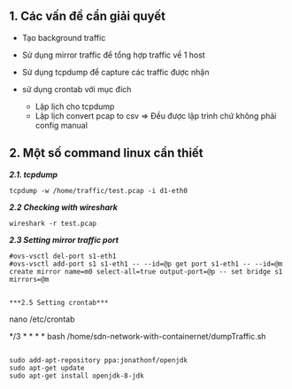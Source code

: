 ## 1. Các vấn đề cẩn giải quyết
- Tạo background traffic 
- Sử dụng mirror traffic để  tổng hợp traffic về 1 host 
- Sử dụng tcpdump để  capture các traffic được nhận

- sử dụng crontab với mục đích 
  + Lập lịch cho tcpdump
  + Lập lịch convert pcap to csv
  =>  Đều được lập trình chứ không phải config manual


## 2. Một số command linux cần thiết
***2.1. tcpdump***
```
tcpdump -w /home/traffic/test.pcap -i d1-eth0
```

***2.2 Checking with wireshark***
```
wireshark -r test.pcap
```

***2.3 Setting mirror traffic port***
```
#ovs-vsctl del-port s1-eth1
#ovs-vsctl add-port s1 s1-eth1 -- --id=@p get port s1-eth1 -- --id=@m create mirror name=m0 select-all=true output-port=@p -- set bridge s1 mirrors=@m


***2.5 Setting crontab***
```
nano /etc/crontab
> 
*/3 * * * *  bash  /home/sdn-network-with-containernet/dumpTraffic.sh

```

sudo add-apt-repository ppa:jonathonf/openjdk
sudo apt-get update
sudo apt-get install openjdk-8-jdk



